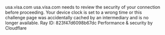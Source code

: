 usa.visa.com
usa.visa.com needs to review the security of your connection before proceeding.
Your device clock is set to a wrong time or this challenge page was accidentally cached by an intermediary and is no longer available.
Ray ID: 823f47d6098b67dc
Performance & security by Cloudflare